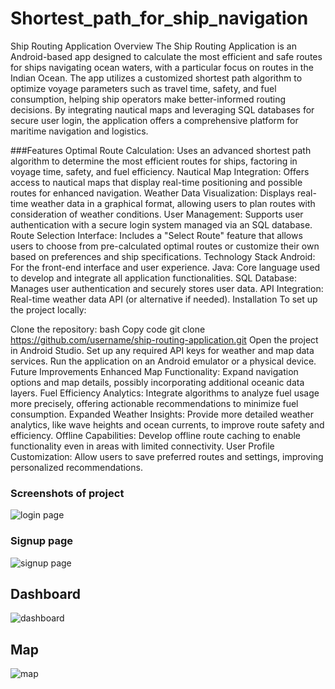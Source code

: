 # Shortest_path_for_ship_navigation
Ship Routing Application
Overview
The Ship Routing Application is an Android-based app designed to calculate the most efficient and safe routes for ships navigating ocean waters, with a particular focus on routes in the Indian Ocean. The app utilizes a customized shortest path algorithm to optimize voyage parameters such as travel time, safety, and fuel consumption, helping ship operators make better-informed routing decisions. By integrating nautical maps and leveraging SQL databases for secure user login, the application offers a comprehensive platform for maritime navigation and logistics.

###Features
Optimal Route Calculation:
Uses an advanced shortest path algorithm to determine the most efficient routes for ships, factoring in voyage time, safety, and fuel efficiency.
Nautical Map Integration:
Offers access to nautical maps that display real-time positioning and possible routes for enhanced navigation.
Weather Data Visualization:
Displays real-time weather data in a graphical format, allowing users to plan routes with consideration of weather conditions.
User Management:
Supports user authentication with a secure login system managed via an SQL database.
Route Selection Interface:
Includes a "Select Route" feature that allows users to choose from pre-calculated optimal routes or customize their own based on preferences and ship specifications.
Technology Stack
Android: For the front-end interface and user experience.
Java: Core language used to develop and integrate all application functionalities.
SQL Database: Manages user authentication and securely stores user data.
API Integration: Real-time weather data API (or alternative if needed).
Installation
To set up the project locally:

Clone the repository:
bash
Copy code
git clone https://github.com/username/ship-routing-application.git
Open the project in Android Studio.
Set up any required API keys for weather and map data services.
Run the application on an Android emulator or a physical device.
Future Improvements
Enhanced Map Functionality: Expand navigation options and map details, possibly incorporating additional oceanic data layers.
Fuel Efficiency Analytics: Integrate algorithms to analyze fuel usage more precisely, offering actionable recommendations to minimize fuel consumption.
Expanded Weather Insights: Provide more detailed weather analytics, like wave heights and ocean currents, to improve route safety and efficiency.
Offline Capabilities: Develop offline route caching to enable functionality even in areas with limited connectivity.
User Profile Customization: Allow users to save preferred routes and settings, improving personalized recommendations.

### Screenshots of project

![login page](https://github.com/kishanravi887321/Shortest_path_for_ship_navigation/blob/main/login.jpg)
### Signup page 
![signup page](https://github.com/kishanravi887321/Shortest_path_for_ship_navigation/blob/main/signup.jpg)
## Dashboard
![dashboard](https://github.com/kishanravi887321/Shortest_path_for_ship_navigation/blob/main/dashboard.jpg)

## Map
![map](https://github.com/kishanravi887321/Shortest_path_for_ship_navigation/blob/main/map.jpg)
